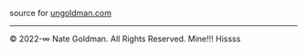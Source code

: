 source for [ungoldman.com](https://ungoldman.com)

---

© 2022-∞ Nate Goldman. All Rights Reserved. Mine!!! Hissss
